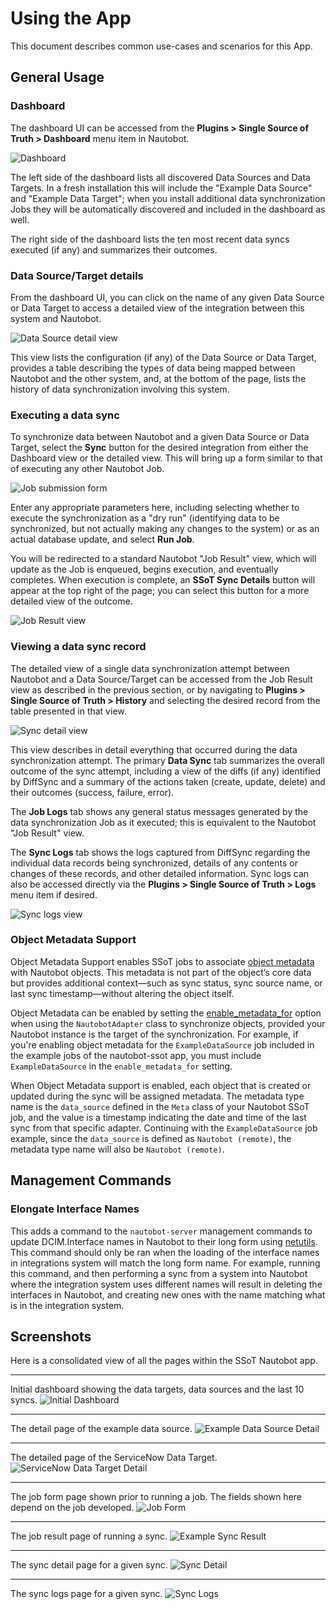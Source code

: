 # Using the App

This document describes common use-cases and scenarios for this App.

## General Usage

### Dashboard

The dashboard UI can be accessed from the **Plugins > Single Source of Truth > Dashboard** menu item in Nautobot.

![Dashboard](../images/dashboard_initial.png)

The left side of the dashboard lists all discovered Data Sources and Data Targets. In a fresh installation this will include the "Example Data Source" and "Example Data Target"; when you install additional data synchronization Jobs they will be automatically discovered and included in the dashboard as well.

The right side of the dashboard lists the ten most recent data syncs executed (if any) and summarizes their outcomes.

### Data Source/Target details

From the dashboard UI, you can click on the name of any given Data Source or Data Target to access a detailed view of the integration between this system and Nautobot.

![Data Source detail view](../images/data_source_detail.png)

This view lists the configuration (if any) of the Data Source or Data Target, provides a table describing the types of data being mapped between Nautobot and the other system, and, at the bottom of the page, lists the history of data synchronization involving this system.

### Executing a data sync

To synchronize data between Nautobot and a given Data Source or Data Target, select the **Sync** button for the desired integration from either the Dashboard view or the detailed view. This will bring up a form similar to that of executing any other Nautobot Job.

![Job submission form](../images/run_job.png)

Enter any appropriate parameters here, including selecting whether to execute the synchronization as a "dry run" (identifying data to be synchronized, but not actually making any changes to the system) or as an actual database update, and select **Run Job**.

You will be redirected to a standard Nautobot "Job Result" view, which will update as the Job is enqueued, begins execution, and eventually completes. When execution is complete, an **SSoT Sync Details** button will appear at the top right of the page; you can select this button for a more detailed view of the outcome.

![Job Result view](../images/job_result.png)

### Viewing a data sync record

The detailed view of a single data synchronization attempt between Nautobot and a Data Source/Target can be accessed from the Job Result view as described in the previous section, or by navigating to **Plugins > Single Source of Truth > History** and selecting the desired record from the table presented in that view.

![Sync detail view](../images/sync_detail.png)

This view describes in detail everything that occurred during the data synchronization attempt. The primary **Data Sync** tab summarizes the overall outcome of the sync attempt, including a view of the diffs (if any) identified by DiffSync and a summary of the actions taken (create, update, delete) and their outcomes (success, failure, error).

The **Job Logs** tab shows any general status messages generated by the data synchronization Job as it executed; this is equivalent to the Nautobot "Job Result" view.

The **Sync Logs** tab shows the logs captured from DiffSync regarding the individual data records being synchronized, details of any contents or changes of these records, and other detailed information. Sync logs can also be accessed directly via the **Plugins > Single Source of Truth > Logs** menu item if desired.

![Sync logs view](../images/sync_logs.png)

### Object Metadata Support

Object Metadata Support enables SSoT jobs to associate [object metadata](https://docs.nautobot.com/projects/core/en/stable/user-guide/platform-functionality/objectmetadata/) with Nautobot objects. This metadata is not part of the object’s core data but provides additional context—such as sync status, sync source name, or last sync timestamp—without altering the object itself.

Object Metadata can be enabled by setting the [enable_metadata_for](../admin/install.md/#app-configuration) option when using the `NautobotAdapter` class to synchronize objects, provided your Nautobot instance is the target of the synchronization. For example, if you're enabling object metadata for the `ExampleDataSource` job included in the example jobs of the nautobot-ssot app, you must include `ExampleDataSource` in the `enable_metadata_for` setting.

When Object Metadata support is enabled, each object that is created or updated during the sync will be assigned metadata. The metadata type name is the `data_source` defined in the `Meta` class of your Nautobot SSoT job, and the value is a timestamp indicating the date and time of the last sync from that specific adapter. Continuing with the `ExampleDataSource` job example, since the `data_source` is defined as `Nautobot (remote)`, the metadata type name will also be `Nautobot (remote)`.

## Management Commands

### Elongate Interface Names

This adds a command to the `nautobot-server` management commands to update DCIM.Interface names in Nautobot to their long form using [netutils](https://github.com/networktocode/netutils).
This command should only be ran when the loading of the interface names in integrations system will match the long form name.
For example, running this command, and then performing a sync from a system into Nautobot where the integration system uses different names will result in deleting the interfaces in Nautobot, and creating new ones with the name matching what is in the integration system.

## Screenshots

Here is a consolidated view of all the pages within the SSoT Nautobot app.

---

Initial dashboard showing the data targets, data sources and the last 10 syncs.
![Initial Dashboard](../images/dashboard_initial.png)

---

The detail page of the example data source.
![Example Data Source Detail](../images/data_source_detail.png)

---

The detailed page of the ServiceNow Data Target.
![ServiceNow Data Target Detail](../images/example_servicenow.png)

---

The job form page shown prior to running a job. The fields shown here depend on the job developed.
![Job Form](../images/run_job.png)

---

The job result page of running a sync.
![Example Sync Result](../images/job_result.png)

---

The sync detail page for a given sync.
![Sync Detail](../images/sync_detail.png)

---

The sync logs page for a given sync.
![Sync Logs](../images/sync_logs.png)

